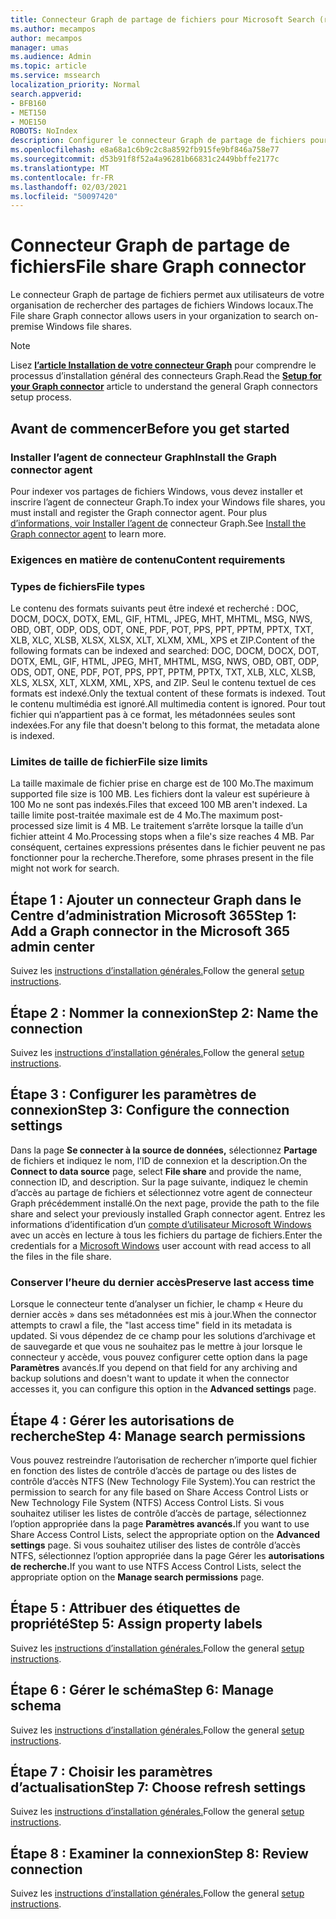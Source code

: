 ```yaml
---
title: Connecteur Graph de partage de fichiers pour Microsoft Search (recherche Microsoft)
ms.author: mecampos
author: mecampos
manager: umas
ms.audience: Admin
ms.topic: article
ms.service: mssearch
localization_priority: Normal
search.appverid:
- BFB160
- MET150
- MOE150
ROBOTS: NoIndex
description: Configurer le connecteur Graph de partage de fichiers pour Microsoft Search (recherche Microsoft)
ms.openlocfilehash: e8a68a1c6b9c2c8a8592fb915fe9bf846a758e77
ms.sourcegitcommit: d53b91f8f52a4a96281b66831c2449bbffe2177c
ms.translationtype: MT
ms.contentlocale: fr-FR
ms.lasthandoff: 02/03/2021
ms.locfileid: "50097420"
---
```

<!---Previous ms.author: rusamai --->

# <a name="file-share-graph-connector"></a><span data-ttu-id="8f160-103">Connecteur Graph de partage de fichiers</span><span class="sxs-lookup"><span data-stu-id="8f160-103">File share Graph connector</span></span>

<span data-ttu-id="8f160-104">Le connecteur Graph de partage de fichiers permet aux utilisateurs de votre organisation de rechercher des partages de fichiers Windows locaux.</span><span class="sxs-lookup"><span data-stu-id="8f160-104">The File share Graph connector allows users in your organization to search on-premise Windows file shares.</span></span>

> [!NOTE]
> <span data-ttu-id="8f160-105">Lisez [**l’article Installation de votre connecteur Graph**](configure-connector.md) pour comprendre le processus d’installation général des connecteurs Graph.</span><span class="sxs-lookup"><span data-stu-id="8f160-105">Read the [**Setup for your Graph connector**](configure-connector.md) article to understand the general Graph connectors setup process.</span></span>

## <a name="before-you-get-started"></a><span data-ttu-id="8f160-106">Avant de commencer</span><span class="sxs-lookup"><span data-stu-id="8f160-106">Before you get started</span></span>

### <a name="install-the-graph-connector-agent"></a><span data-ttu-id="8f160-107">Installer l’agent de connecteur Graph</span><span class="sxs-lookup"><span data-stu-id="8f160-107">Install the Graph connector agent</span></span>

<span data-ttu-id="8f160-108">Pour indexer vos partages de fichiers Windows, vous devez installer et inscrire l’agent de connecteur Graph.</span><span class="sxs-lookup"><span data-stu-id="8f160-108">To index your Windows file shares, you must install and register the Graph connector agent.</span></span> <span data-ttu-id="8f160-109">Pour plus [d’informations, voir Installer l’agent de](on-prem-agent.md) connecteur Graph.</span><span class="sxs-lookup"><span data-stu-id="8f160-109">See [Install the Graph connector agent](on-prem-agent.md) to learn more.</span></span>  

### <a name="content-requirements"></a><span data-ttu-id="8f160-110">Exigences en matière de contenu</span><span class="sxs-lookup"><span data-stu-id="8f160-110">Content requirements</span></span>

### <a name="file-types"></a><span data-ttu-id="8f160-111">Types de fichiers</span><span class="sxs-lookup"><span data-stu-id="8f160-111">File types</span></span>

<span data-ttu-id="8f160-112">Le contenu des formats suivants peut être indexé et recherché : DOC, DOCM, DOCX, DOTX, EML, GIF, HTML, JPEG, MHT, MHTML, MSG, NWS, OBD, OBT, ODP, ODS, ODT, ONE, PDF, POT, PPS, PPT, PPTM, PPTX, TXT, XLB, XLC, XLSB, XLSX, XLSX, XLT, XLXM, XML, XPS et ZIP.</span><span class="sxs-lookup"><span data-stu-id="8f160-112">Content of the following formats can be indexed and searched: DOC, DOCM, DOCX, DOT, DOTX, EML, GIF, HTML, JPEG, MHT, MHTML, MSG, NWS, OBD, OBT, ODP, ODS, ODT, ONE, PDF, POT, PPS, PPT, PPTM, PPTX, TXT, XLB, XLC, XLSB, XLS, XLSX, XLT, XLXM, XML, XPS, and ZIP.</span></span> <span data-ttu-id="8f160-113">Seul le contenu textuel de ces formats est indexé.</span><span class="sxs-lookup"><span data-stu-id="8f160-113">Only the textual content of these formats is indexed.</span></span> <span data-ttu-id="8f160-114">Tout le contenu multimédia est ignoré.</span><span class="sxs-lookup"><span data-stu-id="8f160-114">All multimedia content is ignored.</span></span> <span data-ttu-id="8f160-115">Pour tout fichier qui n’appartient pas à ce format, les métadonnées seules sont indexées.</span><span class="sxs-lookup"><span data-stu-id="8f160-115">For any file that doesn't belong to this format, the metadata alone is indexed.</span></span>

### <a name="file-size-limits"></a><span data-ttu-id="8f160-116">Limites de taille de fichier</span><span class="sxs-lookup"><span data-stu-id="8f160-116">File size limits</span></span>

<span data-ttu-id="8f160-117">La taille maximale de fichier prise en charge est de 100 Mo.</span><span class="sxs-lookup"><span data-stu-id="8f160-117">The maximum supported file size is 100 MB.</span></span> <span data-ttu-id="8f160-118">Les fichiers dont la valeur est supérieure à 100 Mo ne sont pas indexés.</span><span class="sxs-lookup"><span data-stu-id="8f160-118">Files that exceed 100 MB aren't indexed.</span></span> <span data-ttu-id="8f160-119">La taille limite post-traitée maximale est de 4 Mo.</span><span class="sxs-lookup"><span data-stu-id="8f160-119">The maximum post-processed size limit is 4 MB.</span></span> <span data-ttu-id="8f160-120">Le traitement s’arrête lorsque la taille d’un fichier atteint 4 Mo.</span><span class="sxs-lookup"><span data-stu-id="8f160-120">Processing stops when a file's size reaches 4 MB.</span></span> <span data-ttu-id="8f160-121">Par conséquent, certaines expressions présentes dans le fichier peuvent ne pas fonctionner pour la recherche.</span><span class="sxs-lookup"><span data-stu-id="8f160-121">Therefore, some phrases present in the file might not work for search.</span></span>

## <a name="step-1-add-a-graph-connector-in-the-microsoft-365-admin-center"></a><span data-ttu-id="8f160-122">Étape 1 : Ajouter un connecteur Graph dans le Centre d’administration Microsoft 365</span><span class="sxs-lookup"><span data-stu-id="8f160-122">Step 1: Add a Graph connector in the Microsoft 365 admin center</span></span>

<span data-ttu-id="8f160-123">Suivez les [instructions d’installation générales.](https://docs.microsoft.com/microsoftsearch/configure-connector)</span><span class="sxs-lookup"><span data-stu-id="8f160-123">Follow the general [setup instructions](https://docs.microsoft.com/microsoftsearch/configure-connector).</span></span>
<!---If the above phrase does not apply, delete it and insert specific details for your data source that are different from general setup instructions.-->

## <a name="step-2-name-the-connection"></a><span data-ttu-id="8f160-124">Étape 2 : Nommer la connexion</span><span class="sxs-lookup"><span data-stu-id="8f160-124">Step 2: Name the connection</span></span>

<span data-ttu-id="8f160-125">Suivez les [instructions d’installation générales.](https://docs.microsoft.com/microsoftsearch/configure-connector)</span><span class="sxs-lookup"><span data-stu-id="8f160-125">Follow the general [setup instructions](https://docs.microsoft.com/microsoftsearch/configure-connector).</span></span>
<!---If the above phrase does not apply, delete it and insert specific details for your data source that are different from general setup instructions.-->

## <a name="step-3-configure-the-connection-settings"></a><span data-ttu-id="8f160-126">Étape 3 : Configurer les paramètres de connexion</span><span class="sxs-lookup"><span data-stu-id="8f160-126">Step 3: Configure the connection settings</span></span>

<span data-ttu-id="8f160-127">Dans la page **Se connecter à la source de données,** sélectionnez **Partage** de fichiers et indiquez le nom, l’ID de connexion et la description.</span><span class="sxs-lookup"><span data-stu-id="8f160-127">On the **Connect to data source** page, select **File share** and provide the name, connection ID, and description.</span></span> <span data-ttu-id="8f160-128">Sur la page suivante, indiquez le chemin d’accès au partage de fichiers et sélectionnez votre agent de connecteur Graph précédemment installé.</span><span class="sxs-lookup"><span data-stu-id="8f160-128">On the next page, provide the path to the file share and select your previously installed Graph connector agent.</span></span> <span data-ttu-id="8f160-129">Entrez les informations d’identification d’un [compte d’utilisateur Microsoft Windows](https://microsoft.com/windows) avec un accès en lecture à tous les fichiers du partage de fichiers.</span><span class="sxs-lookup"><span data-stu-id="8f160-129">Enter the credentials for a [Microsoft Windows](https://microsoft.com/windows) user account with read access to all the files in the file share.</span></span>

### <a name="preserve-last-access-time"></a><span data-ttu-id="8f160-130">Conserver l’heure du dernier accès</span><span class="sxs-lookup"><span data-stu-id="8f160-130">Preserve last access time</span></span>

<span data-ttu-id="8f160-131">Lorsque le connecteur tente d’analyser un fichier, le champ « Heure du dernier accès » dans ses métadonnées est mis à jour.</span><span class="sxs-lookup"><span data-stu-id="8f160-131">When the connector attempts to crawl a file, the "last access time" field in its metadata is updated.</span></span> <span data-ttu-id="8f160-132">Si vous dépendez de ce champ pour les solutions d’archivage et de sauvegarde et que vous ne souhaitez pas le mettre à jour lorsque le connecteur y accède, vous pouvez configurer cette option dans la page **Paramètres** avancés.</span><span class="sxs-lookup"><span data-stu-id="8f160-132">If you depend on that field for any archiving and backup solutions and doesn't want to update it when the connector accesses it, you can configure this option in the **Advanced settings** page.</span></span>

## <a name="step-4-manage-search-permissions"></a><span data-ttu-id="8f160-133">Étape 4 : Gérer les autorisations de recherche</span><span class="sxs-lookup"><span data-stu-id="8f160-133">Step 4: Manage search permissions</span></span>

<span data-ttu-id="8f160-134">Vous pouvez restreindre l’autorisation de rechercher n’importe quel fichier en fonction des listes de contrôle d’accès de partage ou des listes de contrôle d’accès NTFS (New Technology File System).</span><span class="sxs-lookup"><span data-stu-id="8f160-134">You can restrict the permission to search for any file based on Share Access Control Lists or New Technology File System (NTFS) Access Control Lists.</span></span> <span data-ttu-id="8f160-135">Si vous souhaitez utiliser les listes de contrôle d’accès de partage, sélectionnez l’option appropriée dans la page **Paramètres avancés.**</span><span class="sxs-lookup"><span data-stu-id="8f160-135">If you want to use Share Access Control Lists, select the appropriate option on the **Advanced settings** page.</span></span> <span data-ttu-id="8f160-136">Si vous souhaitez utiliser des listes de contrôle d’accès NTFS, sélectionnez l’option appropriée dans la page Gérer les **autorisations de recherche.**</span><span class="sxs-lookup"><span data-stu-id="8f160-136">If you want to use NTFS Access Control Lists, select the appropriate option on the **Manage search permissions** page.</span></span>

## <a name="step-5-assign-property-labels"></a><span data-ttu-id="8f160-137">Étape 5 : Attribuer des étiquettes de propriété</span><span class="sxs-lookup"><span data-stu-id="8f160-137">Step 5: Assign property labels</span></span>

<span data-ttu-id="8f160-138">Suivez les [instructions d’installation générales.](https://docs.microsoft.com/microsoftsearch/configure-connector)</span><span class="sxs-lookup"><span data-stu-id="8f160-138">Follow the general [setup instructions](https://docs.microsoft.com/microsoftsearch/configure-connector).</span></span>
<!---If the above phrase does not apply, delete it and insert specific details for your data source that are different from general setup instructions.-->

## <a name="step-6-manage-schema"></a><span data-ttu-id="8f160-139">Étape 6 : Gérer le schéma</span><span class="sxs-lookup"><span data-stu-id="8f160-139">Step 6: Manage schema</span></span>

<span data-ttu-id="8f160-140">Suivez les [instructions d’installation générales.](https://docs.microsoft.com/microsoftsearch/configure-connector)</span><span class="sxs-lookup"><span data-stu-id="8f160-140">Follow the general [setup instructions](https://docs.microsoft.com/microsoftsearch/configure-connector).</span></span>
<!---If the above phrase does not apply, delete it and insert specific details for your data source that are different from general setup instructions.-->

## <a name="step-7-choose-refresh-settings"></a><span data-ttu-id="8f160-141">Étape 7 : Choisir les paramètres d’actualisation</span><span class="sxs-lookup"><span data-stu-id="8f160-141">Step 7: Choose refresh settings</span></span>

<span data-ttu-id="8f160-142">Suivez les [instructions d’installation générales.](https://docs.microsoft.com/microsoftsearch/configure-connector)</span><span class="sxs-lookup"><span data-stu-id="8f160-142">Follow the general [setup instructions](https://docs.microsoft.com/microsoftsearch/configure-connector).</span></span>
<!---If the above phrase does not apply, delete it and insert specific details for your data source that are different from general setup instructions.-->

## <a name="step-8-review-connection"></a><span data-ttu-id="8f160-143">Étape 8 : Examiner la connexion</span><span class="sxs-lookup"><span data-stu-id="8f160-143">Step 8: Review connection</span></span>

<span data-ttu-id="8f160-144">Suivez les [instructions d’installation générales.](https://docs.microsoft.com/microsoftsearch/configure-connector)</span><span class="sxs-lookup"><span data-stu-id="8f160-144">Follow the general [setup instructions](https://docs.microsoft.com/microsoftsearch/configure-connector).</span></span>
<!---If the above phrase does not apply, delete it and insert specific details for your data source that are different from general setup 
instructions.-->

<!---## Troubleshooting-->
<!---Insert troubleshooting recommendations for this data source-->

<!---## Limitations-->
<!---Insert limitations for this data source-->
